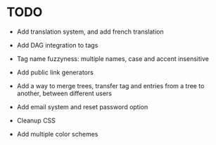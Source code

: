 # TODO

- Add translation system, and add french translation
- Add DAG integration to tags
- Tag name fuzzyness: multiple names, case and accent insensitive
- Add public link generators
- Add a way to merge trees, transfer tag and entries from a tree to another, between different users

- Add email system and reset password option

- Cleanup CSS
- Add multiple color schemes
